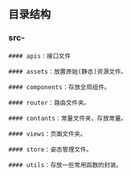 ## 目录结构 
### src-
    #### apis：接口文件

    #### assets：放置原始(静态)资源文件。

    #### components：存放全局组件。

    #### router：路由文件夹。

    #### contants：常量文件夹，存放常量。

    #### views：页面文件夹。

    #### store：姿态管理文件。

    #### utils：存放一些常用函数的封装。